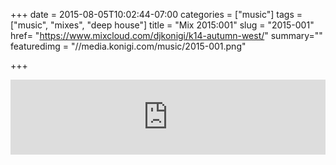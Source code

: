 +++
date = 2015-08-05T10:02:44-07:00
categories = ["music"]
tags = ["music", "mixes", "deep house"]
title = "Mix 2015:001"
slug = "2015-001"
href= "https://www.mixcloud.com/djkonigi/k14-autumn-west/"
summary=""
featuredimg = "//media.konigi.com/music/2015-001.png"

+++

<div class="mix"><div class="embed" >
<iframe width="100%" height="120" src="https://www.mixcloud.com/widget/iframe/?hide_cover=1&light=1&feed=%2Fdjkonigi%2Fk14-autumn-west%2F" frameborder="0" ></iframe>
</div></div>

